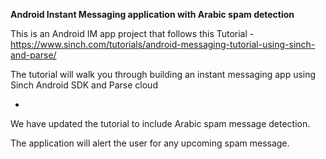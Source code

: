 **Android Instant Messaging application with Arabic spam detection**

This is an Android IM app project that follows this Tutorial - https://www.sinch.com/tutorials/android-messaging-tutorial-using-sinch-and-parse/

The tutorial will walk you through building an instant messaging app using Sinch Android SDK and Parse cloud



-

We have updated the tutorial to include Arabic spam message detection.

 The application will alert the user for any upcoming spam message.
 
 

